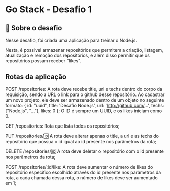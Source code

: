 # Go Stack - Desafio 1
## 🚀 Sobre o desafio

Nesse desafio, foi criada uma aplicação para treinar o Node.js.

Nesta, é possivel armazenar repositórios que permitem a criação, listagem, atualização e remoção dos repositórios, e além disso permitir que os repositórios possam receber "likes".


## Rotas da aplicação

POST /repositories: A rota deve recebe title, url e techs dentro do corpo da requisição, sendo a URL o link para o github desse repositório. Ao cadastrar um novo projeto, ele deve ser armazenado dentro de um objeto no seguinte formato: { id: "uuid", title: 'Desafio Node.js', url: 'http://github.com/...', techs: ["Node.js", "..."], likes: 0 }; O ID é sempre um UUID, e os likes iniciam como 0.

GET /repositories: Rota que lista todos os repositórios;

PUT /repositories/:id: A rota deve alterar apenas o title, a url e as techs do repositório que possua o id igual ao id presente nos parâmetros da rota;

DELETE /repositories/:id: A rota deve deletar o repositório com o id presente nos parâmetros da rota;

POST /repositories/:id/like: A rota deve aumentar o número de likes do repositório específico escolhido através do id presente nos parâmetros da rota, a cada chamada dessa rota, o número de likes deve ser aumentado em 1;
